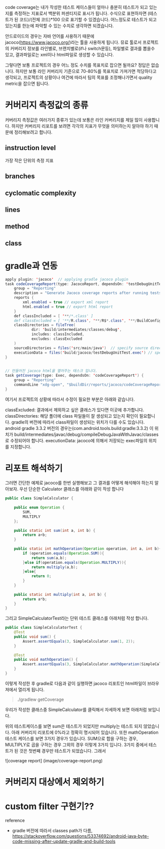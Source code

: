 code coverage는 내가 작성한 테스트 케이스들이 얼마나 충분히 테스트가 되고 있는지를 측정하는 지표로서 백분위 퍼센티지로 표시가 됩니다. 수식으로 표현하자면 (테스트가 된 코드)/(전체 코드)*100 으로 표기할 수 있겠습니다. 어느정도로 테스트가 되고 있는지를 한눈에 파악할 수 있는 수치로 생각하면 되겠습니다.

안드로이드의 경우는 자바 언어를 사용하기 때문에 jacoco(https://www.jacoco.org/)라는 툴을 사용하게 됩니다. 뮤료 툴로서 프로젝트의 커버리지 정보를 라인별로, 브랜치별로(if나 switch문등), 파일별로 결과를 뽑을수 있고, 결과파일로는 xml이나 html파일로 생성할 수 있습니다. 

그렇다면 보통 프로젝트의 경우 어느 정도 수치를 목표치로 잡으면 될까요? 정답은 없습니다. 하지만 보통 라인 커버리지 기준으로 70-80%를 목표치로 가져가면 적당하다고 생각되고, 프로젝트의 상황이나 여건에 따라서 팀의 목표를 조정해나가면서 quality metric을 잡으면 됩니다.

# 커버리지 측정값의 종류
커버리지 측정값은 여러가지 종류가 있는데 보통은 라인 커버리지를 제일 많이 사용합니다. 하지만 커버리지 리포트를 보려면 각각의 지표가 무엇을 의미하는지 알아야 하기 때문에 정리해보려고 합니다. 

## instruction level
가장 작은 단위의 측정 지표

## branches
## cyclomatic complexity
## lines
## method
## class

# gradle과 연동

```java
apply plugin: 'jacoco'  // applying gradle jacoco plugin
task codeCoverageReport(type: JacocoReport, dependsOn: 'testDebugUnitTest') {
    group = "Reporting"
    description = "Generate Jacoco coverage reports after running tests."
    reports {
        xml.enabled = true // export xml report
        html.enabled = true // export html report
    }
    def classIncluded = [ '**/*.class' ]
    def classExcluded = [ '**/R.class', '**/R$*.class', '**/BuildConfig.*' ]
    classDirectories = fileTree(
            dir: 'build/intermediates/classes/debug',
            includes: classIncluded,
            excludes: classExcluded
    )
    sourceDirectories = files('src/main/java')  // specify source directory
    executionData = files('build/jacoco/testDebugUnitTest.exec') // specify execution data
}
 
 
// 만들어진 jacoco html을 열어주는 태스크 입니다.
task getCoverage(type: Exec, dependsOn: 'codeCoverageReport') {
    group = "Reporting"
    commandLine "xdg-open", "$buildDir/reports/jacoco/codeCoverageReport/html/index.html"
}
```

여기서 프로젝트의 상황에 따라서 수정이 필요한 부분은 아래와 같습니다.  

classExcluded: 결과에서 제외하고 싶은 클래스가 있다면 이곳에 추가합니다.
classDirectories: 해당 폴더에 class 파일들이 잘 생성되고 있는지 확인이 필요합니다. gradle의 버전에 따라서 class파일이 생성되는 위치가 다를 수도 있습니다. 
android gradle 3.3.2 버전의 경우는(com.android.tools.build:gradle:3.3.2) 이 위치가 build/intermediates/javac/debug/compileDebugJavaWithJavac/classes 로 수정되어야 합니다.
executionData: jacoco에 의해서 저장되는 exec파일의 위치를 지정합니다.  

# 리포트 해석하기

그러면 간단한 예제로 jacoco를 한번 실행해보고 그 결과를 어떻게 해석해야 하는지 알아보자. 우선 단순한 Calculator 클래스를 아래와 같이 작성 합니다

```java
public class SimpleCalculator {
 
    public enum Operation {
        SUM,
        MULTIPLY
    };
 
    public static int sum(int a, int b) {
        return a+b;
    }
 
    public static int mathOperation(Operation operation, int a, int b){
        if (operation.equals(Operation.SUM)){
            return sum(a,b);
        }else if(operation.equals(Operation.MULTIPLY)){
            return multiply(a,b);
        }else{
            return 0;
        }
    }
 
    public static int multiply(int a, int b) {
        return a*b;
    }
}
```
그리고 SimpleCalculatorTest라는 단위 테스트 클래스를 아래처럼 작성 합니다.

```java
public class SimpleCalculatorTest {
    @Test
    public void sum() {
        Assert.assertEquals(3, SimpleCalculator.sum(1, 2));
    }
 
    @Test
    public void mathOperation() {
        Assert.assertEquals(3, SimpleCalculator.mathOperation(SimpleCalculator.Operation.SUM, 1,2));
    }
}
```

이렇게 작성한 후 gradle로 다음과 같이 실행하면 jacoco 리포트인 html파일이 브라우져에서 열리게 됩니다.  

> ./gradlew getCoverage 

우리가 작성한 클래스중 SimpleCalculator를 클릭해서 자세하게 보면 아래처럼 보입니다. 

위의 테스트케이스를 보면 sum은 테스트가 되었지만 multiply는 테스트 되지 않았습니다. 아래 커버리지 리포트에 0%라고 정확히 명시되어 있습니다.
또한 mathOperation 테스트 케이스를 보면 3가지 경우가 있습니다. SUM으로 합을 구하는 경우, MULTIPLY로 곱을 구하는 경우 그외의 경우 이렇게 3가지 입니다. 3가지 중에서 테스트가 된 것은 첫번째 경우만 테스트가 되었습니다. 그래서 

![coverage report] (image/coverage-report.png)

# 커버리지 대상에서 제외하기
# custom filter 구현기??

reference
 - gradle 버전에 따라서 classes path가 다름, https://stackoverflow.com/questions/53374692/android-java-byte-code-missing-after-update-gradle-and-build-tools
 
